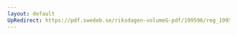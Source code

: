 ```yaml
---
layout: default
UpRedirect: https://pdf.swedeb.se/riksdagen-volumeG-pdf/199596/reg_199596/reg_199596_0119.pdf
---
```

